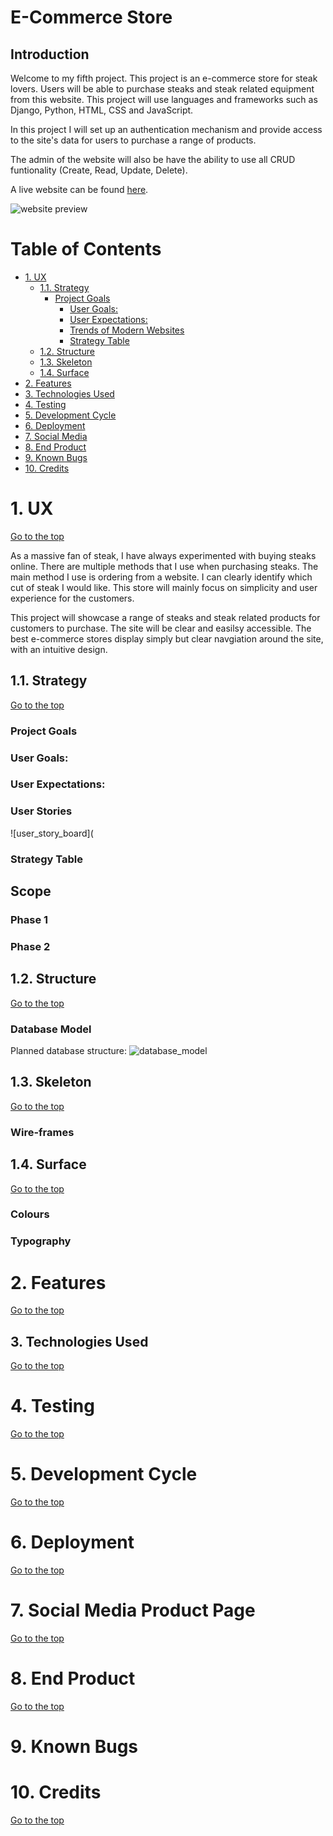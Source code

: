 # E-Commerce Store

## Introduction

Welcome to my fifth project. This project is an e-commerce store for steak lovers. Users will be able to purchase steaks and steak related equipment from this website. This project will use languages and frameworks such as Django, Python, HTML, CSS and JavaScript.

In this project I will set up an authentication mechanism and provide access to the site's data for users to purchase a range of products.

The admin of the website will also be have the ability to use all CRUD funtionality (Create, Read, Update, Delete).

A live website can be found [here]().

![website preview]()

# Table of Contents

-   [1. UX](#ux)
    -   [1.1. Strategy](#strategy)
        -   [Project Goals](#project-goals)
            -   [User Goals:](#user-goals)
            -   [User Expectations:](#user-expectations)
            -   [Trends of Modern Websites](#trends-of-modern-websites)
            -   [Strategy Table](#strategy-table)
    -   [1.2. Structure](#structure)
    -   [1.3. Skeleton](#skeleton)
    -   [1.4. Surface](#surface)
-   [2. Features](#features)
-   [3. Technologies Used](#technologies-used)
-   [4. Testing](#testing)
-   [5. Development Cycle](#development-cycle)
-   [6. Deployment](#deployment)
-   [7. Social Media](#social-media)
-   [8. End Product](#end-product)
-   [9. Known Bugs](#known-bugs)
-   [10. Credits](#credits)

<a name="ux"></a>

# 1. UX

[Go to the top](#table-of-contents)

As a massive fan of steak, I have always experimented with buying steaks online. There are multiple methods that I use when purchasing steaks. The main method I use is ordering from a website. I can clearly identify which cut of steak I would like. This store will mainly focus on simplicity and user experience for the customers.

This project will showcase a range of steaks and steak related products for customers to purchase. The site will be clear and easilsy accessible. The best e-commerce stores display simply but clear navgiation around the site, with an intuitive design.

<a name="strategy"></a>

## 1.1. Strategy

[Go to the top](#table-of-contents)

### Project Goals


### User Goals:


### User Expectations:


### User Stories


![user_story_board](

### Strategy Table

## Scope


### Phase 1


### Phase 2


<a name="structure"></a>

## 1.2. Structure

[Go to the top](#table-of-contents)


### Database Model
Planned database structure:
![database_model]()


<a name="skeleton"></a>

## 1.3. Skeleton

[Go to the top](#table-of-contents)

### Wire-frames


<a name="surface"></a>

## 1.4. Surface

[Go to the top](#table-of-contents)

### Colours


### Typography


<a name="features"></a>

# 2. Features

[Go to the top](#table-of-contents)


<a name="technologies-used"></a>

## 3. Technologies Used

[Go to the top](#table-of-contents)


<a name="testing"></a>

# 4. Testing

[Go to the top](#table-of-contents)


<a name="development-cycle"></a>

# 5. Development Cycle

[Go to the top](#table-of-contents)

<a name="deployment"></a>

# 6. Deployment

[Go to the top](#table-of-contents)


<a name="social-media"></a>

# 7. Social Media Product Page

[Go to the top](#table-of-contents)


<a name="end-product"></a>

# 8. End Product

[Go to the top](#table-of-contents)

<a name="known-bugs"></a>

# 9. Known Bugs

<a name="credits"></a>

# 10. Credits

[Go to the top](#table-of-contents)